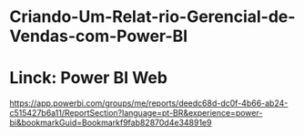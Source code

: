 # Criando-Um-Relat-rio-Gerencial-de-Vendas-com-Power-BI

# Linck: Power BI Web 
https://app.powerbi.com/groups/me/reports/deedc68d-dc0f-4b66-ab24-c515427b6a11/ReportSection?language=pt-BR&experience=power-bi&bookmarkGuid=Bookmarkf9fab82870d4e34891e9
